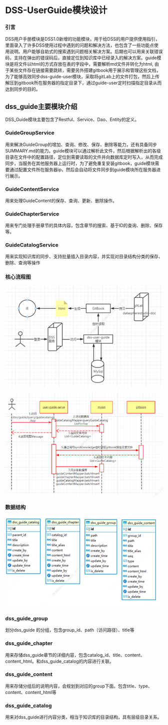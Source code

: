 # DSS-UserGuide模块设计

### 引言

DSS用户手册模块是DSS1.0新增的功能模块，用于给DSS的用户提供使用指引，里面录入了许多DSS使用过程中遇到的问题和解决方法，也包含了一些功能点使用说明。用户能够自助式的搜索遇到问题相关解决方案。后期也可以用来关联错误码，支持在弹出的错误码后，直接定位到知识库中已经录入的解决方案。guide模块是将文件以html的方式存放在表的字段中，需要解析md文件并转化为html, 由于某些文件存在链接需要跳转，需要另外搭建gitbook用于展示和管理这些文档，为了能够高效同步dss-guide-user模块，采取将gitLab上的文件打包，然后上传解压到gitbook所在服务器的指定目录下，通过guide-user定时扫描指定目录从而达到同步的目的。

## dss_guide主要模块介绍

DSS_Guide模块主要包含了Restful、Service、Dao、Entity的定义。

### GuideGroupService

用来解决GuideGroup的增加、查询、修改、保存、删除等能力，还有具备同步SUMMARY.md的能力。guide模块可以通过解析此文件，然后根据解析出的各级目录在文件中的配置路径，定位到需要读取的文件并向数据库定时写入，从而完成同步，当服务在其他服务器上运行时，为了避免重复安装gitbook，guide模块需要通过配置文件所在服务器ip，然后会自动将文件同步到guide模块所在服务器进行展示。

### GuideContentService

用来处理GuideContent的保存、查询、更新、删除操作。

### GuideChapterService

用来专门处理手册章节的具体内容，包含章节的搜索、基于ID的查询、删除、保存等。

### GuideCatalogService

用来实现知识库的同步、支持批量插入目录内容，并实现对目录结构分类的保存、删除、查询等操作


### 核心流程图

![1653309535303.png](../../Images/DSS-UserGuide模块设计/1653309535303.png)

![](../../Images/DSS-UserGuide模块设计/1653309707841.png)


### 数据结构

![](../../Images/DSS-UserGuide模块设计/1653309930194.png)

### dss_guide_group

划分dss_guide 的分组，包含group_id、path（访问路径）、title等

### dss_guide_chapter

用来存储dss_guide章节的详细内容，包含catalog_id、title、content、content_html。和dss_guide_catalog的内容进行关联。

### dss_guide_content

用来存储分组后的说明内容，会规划到对应的group下面。包含title、type、content、content_html等

### dss_guide_catalog

用来对dss_guide进行内容分类，相当于知识库的目录结构，具有层级目录关系。
